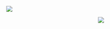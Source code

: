 ![](https://komarev.com/ghpvc/?username=jacobleon2117&color=blue&style=for-the-badge)

<p align="center">
  <a href="https://skillicons.dev">
    <img src="https://skillicons.dev/icons?i=js,react,tailwindcss,firebase,supabase,typescript,html,css&perline=8" />
  </a>
</p>